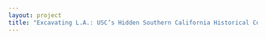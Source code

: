 ```yaml
--- 
layout: project 
title: "Excavating L.A.: USC’s Hidden Southern California Historical Collections" 
---
```




